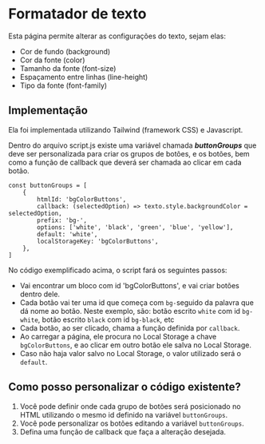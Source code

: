 # Formatador de texto

Esta página permite alterar as configurações do texto, sejam elas:

- Cor de fundo (background)
- Cor da fonte (color)
- Tamanho da fonte (font-size)
- Espaçamento entre linhas (line-height)
- Tipo da fonte (font-family)

## Implementação

Ela foi implementada utilizando Tailwind (framework CSS) e Javascript.

Dentro do arquivo script.js existe uma variável chamada ***buttonGroups*** que deve ser personalizada para 
criar os grupos de botões, e os botões, bem como a função de callback que deverá ser chamada ao clicar em cada botão.

    const buttonGroups = [
        {
            htmlId: 'bgColorButtons',
            callback: (selectedOption) => texto.style.backgroundColor = selectedOption,
            prefix: 'bg-',
            options: ['white', 'black', 'green', 'blue', 'yellow'],
            default: 'white',
            localStorageKey: 'bgColorButtons',
        },
    ]

No código exemplificado acima, o script fará os seguintes passos:
- Vai encontrar um bloco com id 'bgColorButtons', e vai criar botões dentro dele.
- Cada botão vai ter uma id que começa com `bg-`seguido da palavra que dá nome ao botão. Neste exemplo, são: botão escrito `white` com id `bg-white`, botão escrito `black` com id `bg-black`, etc
- Cada botão, ao ser clicado, chama a função definida por `callback`.
- Ao carregar a página, ele procura no Local Storage a chave `bgColorButtons`, e ao clicar em outro botão ele salva no Local Storage.
- Caso não haja valor salvo no Local Storage, o valor utilizado será o `default`.

## Como posso personalizar o código existente?

1. Você pode definir onde cada grupo de botões será posicionado no HTML utilizando o mesmo id definido na variável `buttonGroups`.
2. Você pode personalizar os botões editando a variável `buttonGroups`.
3. Defina uma função de callback que faça a alteração desejada.